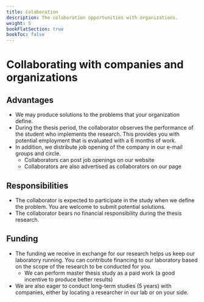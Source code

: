 ```yaml
---
title: Colaboration
description: The colaboration opportunities with organizations.
weight: 5
bookFlatSection: true
bookToc: false
---
```


# Collaborating with companies and organizations

## Advantages

- We may produce solutions to the problems that your organization define. 
- During the thesis period, the collaborator observes the performance of the student who implements the research. This provides you with potential employment that is evaluated with a 6 months of work.
- In addition, we distribute job opening of the company in our e-mail groups and circle.
  - Collaborators can post job openings on our website
  - Collaborators are also advertised as collaborators on our page

## Responsibilities

- The collaborator is expected to participate in the study when we define the problem. You are welcome to submit potential solutions.
- The collaborator bears no financial responsibility during the thesis research. 

## Funding

- The funding we receive in exchange for our research helps us keep our laboratory running. You can contribute financing to our laboratory based on the scope of the research to be conducted for you.
  - We can perform master thesis study as a paid work (a good incentive to produce better results)
- We are also eager to conduct long-term studies (5 years) with companies, either by locating a researcher in our lab or on your side.
